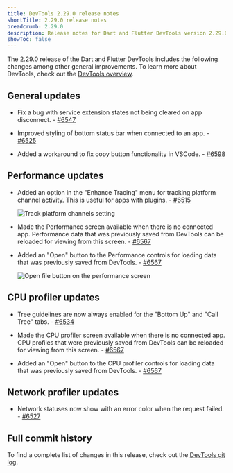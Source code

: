 ```yaml
---
title: DevTools 2.29.0 release notes
shortTitle: 2.29.0 release notes
breadcrumb: 2.29.0
description: Release notes for Dart and Flutter DevTools version 2.29.0.
showToc: false
---
```


The 2.29.0 release of the Dart and Flutter DevTools
includes the following changes among other general improvements.
To learn more about DevTools, check out the
[DevTools overview](https://docs.flutter.dev/tools/devtools).

## General updates

* Fix a bug with service extension states not
  being cleared on app disconnect. - [#6547](https://github.com/flutter/devtools/pull/6547)

* Improved styling of bottom status bar when connected to an app. - [#6525](https://github.com/flutter/devtools/pull/6525)

* Added a workaround to fix copy button functionality in VSCode. - [#6598](https://github.com/flutter/devtools/pull/6598)

## Performance updates

* Added an option in the "Enhance Tracing" menu for tracking platform channel
  activity. This is useful for apps with plugins. - [#6515](https://github.com/flutter/devtools/pull/6515)

  ![Track platform channels setting](/assets/images/docs/tools/devtools/release-notes/images-2.29.0/track_platform_channels.png "Track platform channels setting")

* Made the Performance screen available when there is no connected app.
  Performance data that was previously saved from DevTools can be
  reloaded for viewing from this screen. - [#6567](https://github.com/flutter/devtools/pull/6567)

* Added an "Open" button to the Performance controls for
  loading data that was previously saved from DevTools. - [#6567](https://github.com/flutter/devtools/pull/6567)

  ![Open file button on the performance screen](/assets/images/docs/tools/devtools/release-notes/images-2.29.0/open_file_performance_screen.png "Open file button on the performance screen")

## CPU profiler updates

* Tree guidelines are now always enabled for the
  "Bottom Up" and "Call Tree" tabs. - [#6534](https://github.com/flutter/devtools/pull/6534)

* Made the CPU profiler screen available when there is no connected app.
  CPU profiles that were previously saved from DevTools can be
  reloaded for viewing from this screen. - [#6567](https://github.com/flutter/devtools/pull/6567)

* Added an "Open" button to the CPU profiler controls for loading data that
  was previously saved from DevTools. - [#6567](https://github.com/flutter/devtools/pull/6567)

## Network profiler updates

* Network statuses now show with an error color when the request failed. - [#6527](https://github.com/flutter/devtools/pull/6527)

## Full commit history

To find a complete list of changes in this release, check out the
[DevTools git log](https://github.com/flutter/devtools/tree/v2.29.0).
